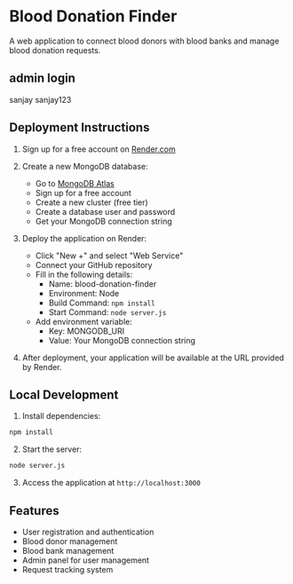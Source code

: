 # Blood Donation Finder

A web application to connect blood donors with blood banks and manage blood donation requests.
## admin login 
sanjay
sanjay123
## Deployment Instructions

1. Sign up for a free account on [Render.com](https://render.com)

2. Create a new MongoDB database:
   - Go to [MongoDB Atlas](https://www.mongodb.com/cloud/atlas)
   - Sign up for a free account
   - Create a new cluster (free tier)
   - Create a database user and password
   - Get your MongoDB connection string

3. Deploy the application on Render:
   - Click "New +" and select "Web Service"
   - Connect your GitHub repository
   - Fill in the following details:
     - Name: blood-donation-finder
     - Environment: Node
     - Build Command: `npm install`
     - Start Command: `node server.js`
   - Add environment variable:
     - Key: MONGODB_URI
     - Value: Your MongoDB connection string

4. After deployment, your application will be available at the URL provided by Render.

## Local Development

1. Install dependencies:
```bash
npm install
```

2. Start the server:
```bash
node server.js
```

3. Access the application at `http://localhost:3000`

## Features

- User registration and authentication
- Blood donor management
- Blood bank management
- Admin panel for user management
- Request tracking system
